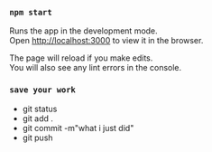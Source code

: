 ### `npm start`

Runs the app in the development mode.<br>
Open [http://localhost:3000](http://localhost:3000) to view it in the browser.

The page will reload if you make edits.<br>
You will also see any lint errors in the console.

### `save your work`

* git status
* git add .
* git commit -m"what i just did"
* git push
